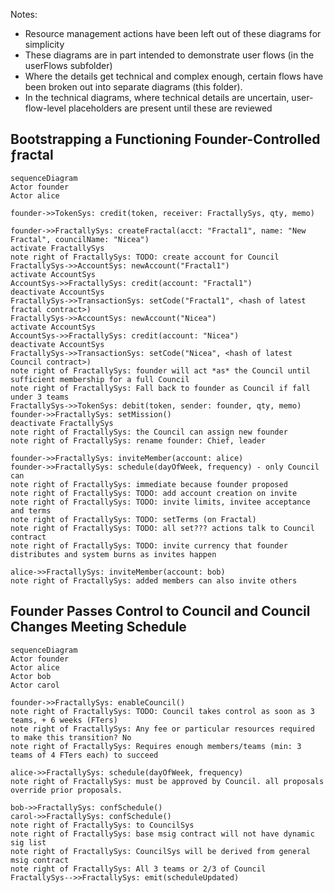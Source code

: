 
Notes:
- Resource management actions have been left out of these diagrams for simplicity
- These diagrams are in part intended to demonstrate user flows (in the userFlows subfolder)
- Where the details get technical and complex enough, certain flows have been broken out into separate diagrams (this folder).
 - In the technical diagrams, where technical details are uncertain, user-flow-level placeholders are present until these are reviewed

## Bootstrapping a Functioning Founder-Controlled ƒractal
```mermaid
sequenceDiagram
Actor founder
Actor alice

founder->>TokenSys: credit(token, receiver: FractallySys, qty, memo)

founder->>FractallySys: createFractal(acct: "Fractal1", name: "New Fractal", councilName: "Nicea")
activate FractallySys
note right of FractallySys: TODO: create account for Council
FractallySys->>AccountSys: newAccount("Fractal1")
activate AccountSys
AccountSys->>FractallySys: credit(account: "Fractal1")
deactivate AccountSys
FractallySys->>TransactionSys: setCode("Fractal1", <hash of latest fractal contract>)
FractallySys->>AccountSys: newAccount("Nicea")
activate AccountSys
AccountSys->>FractallySys: credit(account: "Nicea")
deactivate AccountSys
FractallySys->>TransactionSys: setCode("Nicea", <hash of latest Council contract>)
note right of FractallySys: founder will act *as* the Council until sufficient membership for a full Council
note right of FractallySys: Fall back to founder as Council if fall under 3 teams
FractallySys->>TokenSys: debit(token, sender: founder, qty, memo)
founder->>FractallySys: setMission()
deactivate FractallySys
note right of FractallySys: the Council can assign new founder
note right of FractallySys: rename founder: Chief, leader

founder->>FractallySys: inviteMember(account: alice)
founder->>FractallySys: schedule(dayOfWeek, frequency) - only Council can
note right of FractallySys: immediate because founder proposed
note right of FractallySys: TODO: add account creation on invite
note right of FractallySys: TODO: invite limits, invitee acceptance and terms
note right of FractallySys: TODO: setTerms (on Fractal)
note right of FractallySys: TODO: all set??? actions talk to Council contract
note right of FractallySys: TODO: invite currency that founder distributes and system burns as invites happen

alice->>FractallySys: inviteMember(account: bob)
note right of FractallySys: added members can also invite others
```

## Founder Passes Control to Council and Council Changes Meeting Schedule
```mermaid
sequenceDiagram
Actor founder
Actor alice
Actor bob
Actor carol

founder->>FractallySys: enableCouncil()
note right of FractallySys: TODO: Council takes control as soon as 3 teams, + 6 weeks (FTers)
note right of FractallySys: Any fee or particular resources required to make this transition? No
note right of FractallySys: Requires enough members/teams (min: 3 teams of 4 FTers each) to succeed

alice->>FractallySys: schedule(dayOfWeek, frequency)
note right of FractallySys: must be approved by Council. all proposals override prior proposals.

bob->>FractallySys: confSchedule()
carol->>FractallySys: confSchedule()
note right of FractallySys: to CouncilSys
note right of FractallySys: base msig contract will not have dynamic sig list
note right of FractallySys: CouncilSys will be derived from general msig contract
note right of FractallySys: All 3 teams or 2/3 of Council
FractallySys-->>FractallySys: emit(scheduleUpdated)
```

